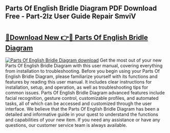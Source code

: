 ## Parts Of English Bridle Diagram PDF Download Free - Part-2Iz User Guide Repair SmviV

# <h2><a href="http://dfke5yq.blite.top/?on=Parts+Of+English+Bridle+Diagram">🔗Download New 👉🔴 Parts Of English Bridle Diagram</a></h2>

[![Parts Of English Bridle Diagram download](https://i.imgur.com/lujVjoI.png)](http://dfke5yq.blite.top/?on=Parts+Of+English+Bridle+Diagram)
Get the most out of your new Parts Of English Bridle Diagram with this user manual, covering everything from installation to troubleshooting. Before you begin using your Parts Of English Bridle Diagram, please familiarize yourself with its functions and features by reading this user manual. It includes clear instructions for installation, setup, and operation, as well as troubleshooting tips for common issues. Parts Of English Bridle Diagram advanced features include facial recognition, gesture control, customizable profiles, and automated tasks, all of which can be accessed and customized through the user interface. We believe that the Parts Of English Bridle Diagram has been a detailed and informative guide in your quest to understand the functions and capabilities of your new item. If you need any assistance or have any questions, our customer service team is always available.

